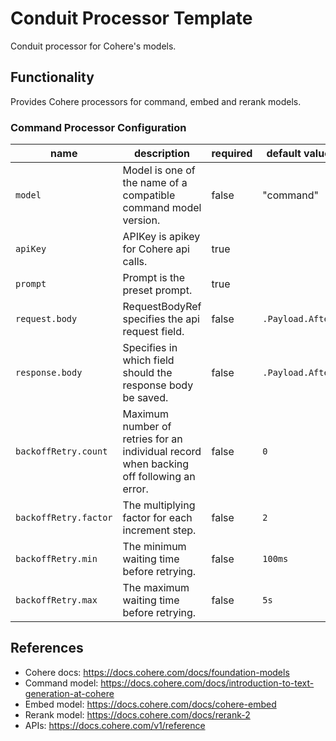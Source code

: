# Conduit Processor Template

Conduit processor for Cohere's models.

## Functionality

Provides Cohere processors for command, embed and rerank models.

### Command Processor Configuration

| name                     | description                              | required | default value |
|--------------------------|------------------------------------------|----------|---------------|
| `model` | Model is one of the name of a compatible command model version. | false     | "command"            |
| `apiKey` | APIKey is apikey for Cohere api calls. | true     |             |
| `prompt` | Prompt is the preset prompt. | true     |             |
| `request.body` | RequestBodyRef specifies the api request field. | false     |     `.Payload.After`        |
| `response.body` | Specifies in which field should the response body be saved. | false     |     `.Payload.After`        |
| `backoffRetry.count` |Maximum number of retries for an individual record when backing off following an error. | false     |        `0`     |
| `backoffRetry.factor` | The multiplying factor for each increment step. | false     |     `2`        |
| `backoffRetry.min` | The minimum waiting time before retrying. | false     |     `100ms`        |
| `backoffRetry.max` | The maximum waiting time before retrying. | false     |    `5s`         |

## References

- Cohere docs: <https://docs.cohere.com/docs/foundation-models>
- Command model: <https://docs.cohere.com/docs/introduction-to-text-generation-at-cohere>
- Embed model: <https://docs.cohere.com/docs/cohere-embed>
- Rerank model: <https://docs.cohere.com/docs/rerank-2>
- APIs: <https://docs.cohere.com/v1/reference>
